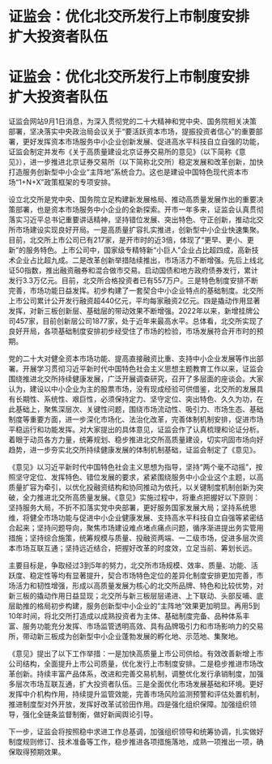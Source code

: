 # 证监会：优化北交所发行上市制度安排 扩大投资者队伍

# 证监会：优化北交所发行上市制度安排 扩大投资者队伍

证监会网站9月1日消息，为深入贯彻党的二十大精神和党中央、国务院相关决策部署，坚决落实中央政治局会议关于“要活跃资本市场，提振投资者信心”的重要部署，更好发挥资本市场服务中小企业创新发展、促进高水平科技自立自强的功能，证监会制定并发布《关于高质量建设北京证券交易所的意见》（以下简称《意见》），进一步推进北京证券交易所（以下简称北交所）稳定发展和改革创新，加快打造服务创新型中小企业“主阵地”系统合力。这也是建设中国特色现代资本市场“1+N+X”政策框架的专项安排。

设立北交所是党中央、国务院立足构建新发展格局、推动高质量发展作出的重要决策部署，也是资本市场服务中小企业的全新探索。开市一年多来，证监会认真贯彻落实习近平总书记重要讲话精神，坚持错位发展、突出特色、守正创新，推动北交所市场建设实现良好开局。一是高质量扩容扎实推进，创新型中小企业快速集聚。目前，北交所上市公司已有217家，是开市时的近3倍，体现了“更早、更小、更新”的服务特色。上市公司中，国家级专精特新“小巨人”企业占比超四成，高新技术企业占比超九成。二是改革创新举措陆续推出，市场活力不断增强。先后上线北证50指数，推出融资融券和混合做市交易。启动国债和地方政府债券发行，累计发行3.3万亿元。目前，北交所合格投资者已有557万户。三是特色制度安排不断完善，市场功能日益发挥。初步构建了一套契合中小企业特点的基础制度。北交所上市公司累计公开发行融资超440亿元，平均每家融资2亿元。四是撬动作用显著发挥，对新三板创新层、基础层的带动效果不断增强。2022年以来，新增挂牌公司457家，目前创新层公司1877家，处于近年来最高水平。总体看，北交所实现了良好开局，各项基础制度安排初步经受住了市场的检验，市场发展符合开市时的预期。

党的二十大对健全资本市场功能、提高直接融资比重、支持中小企业发展等作出部署。开展学习贯彻习近平新时代中国特色社会主义思想主题教育工作以来，证监会围绕推进北交所持续健康发展，广泛开展调查研究，召开了多层面的座谈会。大家认为，建设以中小企业为主的股票市场，没有现成经验可供借鉴，北交所的发展具有长期性、系统性、艰巨性，必须保持定力、坚守定位、突出特色、久久为功，在此基础上，聚焦深层次、关键性问题，围绕市场流动性、吸引力、市场生态、基础制度等重要方面，进一步深化市场化、法治化改革，完善体制机制安排，促进市场平稳运行和功能发挥。对大家提出的具体意见，证监会作了认真梳理和论证分析。着眼于动员各方力量，统筹规划、稳步推进北交所高质量建设，切实巩固市场向好趋势，进一步夯实北交所持续健康发展的体制机制基础，证监会制定了《意见》。

《意见》以习近平新时代中国特色社会主义思想为指导，坚持“两个毫不动摇”，按照坚守定位、发挥特色、错位发展的要求，紧紧围绕服务中小企业这个主题，以高质量扩容为牵引，以优化投融资结构和协同推动为依托，以关键制度机制创新为突破，全力推进北交所高质量发展。《意见》实施过程中，将重点把握好以下原则：坚持服务大局，不折不扣落实党中央部署，更好服务国家发展大局；坚持系统思维，将健全市场功能与促进中小企业健康发展、支持高水平科技自立自强等紧密结合起来；坚持问题导向，聚焦市场建设难点堵点痛点问题，循序渐进提出务实管用措施；坚持综合施策，统筹规模与质量、投融资两端、一二级市场，促进多层次资本市场互联互通；坚持远近结合，把握好改革的时度效，立足当前、筹划长远。

主要目标是，争取经过3到5年的努力，北交所市场规模、效率、质量、功能、活跃度、稳定性等均有显著提升，契合市场特色定位的差异化制度安排更加完善，市场活力和韧性增强，形成以高质量发展为核心的北交所品牌、特色和比较优势，对新三板的撬动作用日益显现；北交所与新三板层层递进、上下联动、头部反哺、底层助推的格局初步构建，服务创新型中小企业的“主阵地”效果更加明显。再用5到10年时间，将北交所打造成以成熟投资者为主体、基础制度完备、品种体系丰富、服务功能充分发挥、市场监管透明高效、具有品牌吸引力和市场影响力的交易所，带动新三板成为创新型中小企业蓬勃发展的孵化地、示范地、集聚地。

《意见》提出了以下工作举措：一是加快高质量上市公司供给。有效改善新增上市公司结构，全面提升上市公司质量，优化发行上市制度安排。二是稳步推进市场改革创新。持续丰富产品体系，改进和完善交易机制，调整优化发行承销制度，加强多层次市场互联互通，扩大投资者队伍。三是全面优化市场发展基础和环境。更好发挥中介机构作用，持续提升监管效能，完善市场风险监测预警和评估处置机制，推进制度型对外开放，发挥好改革试验田作用。四是强化组织保障。加强组织领导，强化全链条监督制衡，做好新闻舆论引导。

下一步，证监会将按照稳中求进工作总基调，加强组织领导和统筹协调，扎实做好制度规则修订、技术准备等工作，稳步推进各项措施落地，成熟一项推出一项，确保取得预期效果。

